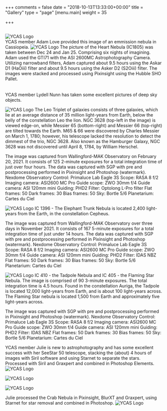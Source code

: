 +++
comments = false
date = "2018-10-13T13:33:00+00:00"
title = "Gallery"
type = "page"
[menu.main]
weight = 35

+++

## 
![YCAS Logo](../img/YCAS2018b.jpg "York County Astronomical Society")<br>
YCAS member Adam Love provided this image of an emmission nebula in Cassiopeia.
![YCAS Logo](../img/AL/IC1805.png "Heart Nebula")
The picture of the Heart Nebula (IC1805) was taken between Dec 24 and Jan 25. Comprising six nights of imagining. Adam used the GTI71 with the ASI 2600MC Astrophotography Camera. Utilizing narrowband filters, Adam captured about 9.5 hours using the Askar D1 (HaOiii) filter and about 9.5 hours using the Asker D2 (S2Oiii) filter. The images were stacked and processed using Pixinsight using the Hubble SHO Pallet.
<br><br><br>
YCAS member Lydell Nunn has taken some excellent pictures of deep sky objects. 

![YCAS Logo](../img/LN/Leo3.jpg "Leo Triplet")
The Leo Triplet of galaxies consists of three galaxies, which lie at an average distance of 35 million light-years from Earth, below the belly of the constellation Leo the lion. NGC 3628 (top-left in the image) is viewed edge-on, while Messier 65 (bottom-right) and Messier 66 (top-right) are tilted towards the Earth. M65 &amp; 66 were discovered by Charles Messier on March 1, 1780; however, his telescope lacked the resolution to detect the dimmest of the trio, NGC 3628. Also known as the Hamburger Galaxy, NGC 3628 was not discovered until April 8, 1784, by William Herschel.

The image was captured from Wallingford-MAK Observatory on February 20, 2021. It consists of 125 2-minute exposures for a total integration time of just over four hours. The data was captured with SGP with pre and postprocessing performed in Pixinsight and Photoshop (watermark).
Nexdome Observatory
Control: Primaluce Lab Eagle 3S
Scope: RASA 8 f/2
Imaging camera: ASI2600 MC Pro
Guide scope: ZWO 30mm f/4
Guide camera: ASI 120mm mini
Guiding: PHD2
Filter: Optolong L-Pro filter
Flat frames: 50
Dark frames: 30
Bias frames: 50
Sky: Bortle 5/6
Planetarium: Cartes du Ciel

![YCAS Logo](../img/LN/elephantTrunk.jpg "Elephant Trunk")
IC 1396 - The Elephant Trunk Nebula is located 2,400 light-years from the Earth, in the constellation Cepheus. 

The image was captured from Wallingford-MAK Observatory over three days in November 2021. It consists of 167 5-minute exposures for a total integration time of just under 14 hours. The data was captured with SGP with pre and postprocessing performed in Pixinsight and Photoshop (watermark).
Nexdome Observatory
Control: Primaluce Lab Eagle 3S
Scope: RASA 8 f/2
Imaging camera: ASI2600 MC Pro
Guide scope: ZWO 30mm f/4
Guide camera: ASI 120mm mini
Guiding: PHD2
Filter: IDAS NBZ
Flat frames: 50
Dark frames: 30
Bias frames: 50
Sky: Bortle 5/6
Planetarium: Cartes du Ciel

![YCAS Logo](../img/LN/tadpole.jpg "Tadpole")
IC 410 - the Tadpole Nebula and IC 405 - the Flaming Star Nebula. The image is comprised of 90 3-minute exposures. The total integration time is 4.5 hours. Found in the constellation Auriga, the Tadpole is located 12,000 light-years from Earth, and is about 100 light-years across. The Flaming Star nebula is located 1,500 from Earth and approximately five light-years across.

The image was captured with SGP with pre and postprocessing performed in Pixinsight and
Photoshop (watermark).
Nexdome Observatory
Control: Primaluce Lab Eagle 3S
Scope: RASA 8 f/2
Imaging camera: ASI2600 MC Pro
Guide scope: ZWO 30mm f/4
Guide camera: ASI 120mm mini
Guiding: PHD2
Filter: IDAS NBZ
Flat frames: 50
Dark frames: 30
Bias frames: 50
Sky: Bortle 5/6
Planetarium: Cartes du Ciel


YCAS member Julie is new to astrophotography and has some excellent success with her SeeStar 50 telescope, stacking the (about) 4 hours of images with Siril software and using Starnet to separate the stars. Processed with Siril and Graxpert and combined in Photoshop Elements.
![YCAS Logo](../img/JR/EasternVeilNebulaHaze.jpg "Eastern Veil")

![YCAS Logo](../img/JR/M27AppleCoreNebula.jpg "M27 Apple Core")

![YCAS Logo](../img/JR/NGC281PacmanNebulaCombined.jpg "NGC 281 Pacman Nebula")

Julie processed the Crab Nebula in Pixinsight, BlurXT and Graxpert, using Starnet for star removal and combined in Photoshop.
![YCAS Logo](../img/JR/M1CrabNebula3h30min.jpg "M1 Crab Nebula")
